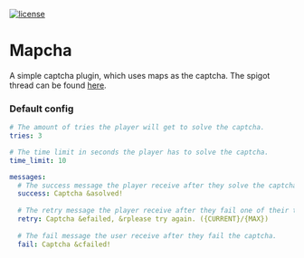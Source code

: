 [![license](https://img.shields.io/github/license/mashape/apistatus.svg) ](LICENSE)

# Mapcha
A simple captcha plugin, which uses maps as the captcha. The spigot thread can be found [here](https://www.spigotmc.org/resources/mapcha.51630/).

### Default config
```yml
# The amount of tries the player will get to solve the captcha.
tries: 3

# The time limit in seconds the player has to solve the captcha.
time_limit: 10

messages:
  # The success message the player receive after they solve the captcha.
  success: Captcha &asolved!
  
  # The retry message the player receive after they fail one of their tries.
  retry: Captcha &efailed, &rplease try again. ({CURRENT}/{MAX})
  
  # The fail message the user receive after they fail the captcha.
  fail: Captcha &cfailed!
```

